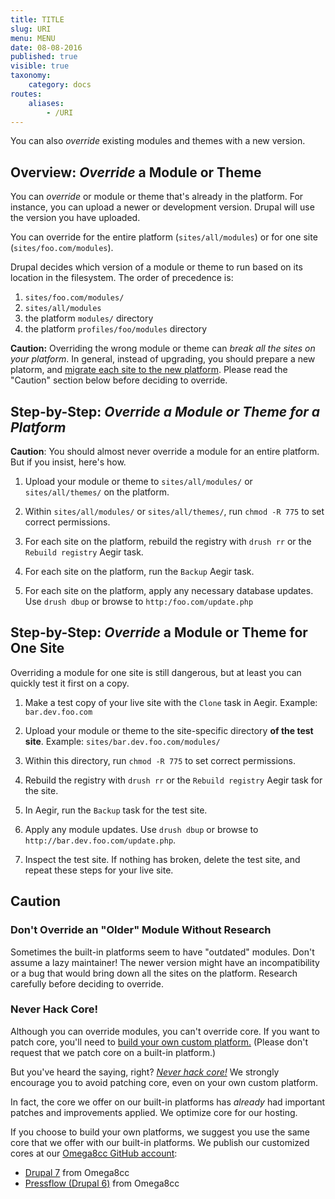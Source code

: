 ```yaml
---
title: TITLE
slug: URI
menu: MENU
date: 08-08-2016
published: true
visible: true
taxonomy:
    category: docs
routes:
    aliases:
        - /URI
---
```

You can also *override*
existing modules and themes with a new version.

Overview: *Override* a Module or Theme
--------------------------------------

You can *override* or module or theme that's already in the platform.
For instance, you can upload a newer or development version. Drupal
will use the version you have uploaded.

You can override for the entire platform (`sites/all/modules`) or for
one site (`sites/foo.com/modules`).

Drupal decides which version of a module or theme to run based on its
location in the filesystem. The order of precedence is:

1.  `sites/foo.com/modules/`
2.  `sites/all/modules`
3.  the platform `modules/` directory
4.  the platform `profiles/foo/modules` directory

**Caution:** Overriding the wrong module or theme can *break all the
sites on your platform*. In general, instead of upgrading, you should
prepare a new platorm, and [migrate each site to the new
platform](migrate-platform).
Please read the "Caution" section below before deciding to override.

Step-by-Step: *Override a Module or Theme for a Platform*
---------------------------------------------------------

**Caution**: You should almost never override a module for an entire
platform.
But if you insist, here's how.

1.  Upload your module or theme to `sites/all/modules/` or
    `sites/all/themes/` on the platform.

1.  Within `sites/all/modules/` or `sites/all/themes/`, run
    `chmod -R 775` to set correct permissions.

1.  For each site on the platform, rebuild the registry with `drush rr`
    or the `Rebuild registry` Aegir task.

1.  For each site on the platform, run the `Backup` Aegir task.

1.  For each site on the platform, apply any necessary database updates.
    Use `drush dbup` or browse to `http:/foo.com/update.php`

Step-by-Step: *Override* a Module or Theme for One Site
-------------------------------------------------------

Overriding a module for one site is still dangerous, but at least you
can quickly test it first on a copy.

1.  Make a test copy of your live site with the `Clone` task in Aegir.
    Example: `bar.dev.foo.com`

1.  Upload your module or theme to the site-specific directory **of the
    test site**. Example: `sites/bar.dev.foo.com/modules/`

1.  Within this directory, run `chmod -R 775` to set
    correct permissions.

1.  Rebuild the registry with `drush rr` or the `Rebuild registry` Aegir
    task for the site.

1.  In Aegir, run the `Backup` task for the test site.

1.  Apply any module updates. Use `drush dbup` or browse to
    `http://bar.dev.foo.com/update.php`.

1.  Inspect the test site. If nothing has broken, delete the test site,
    and repeat these steps for your live site.

Caution
-------

### Don't Override an "Older" Module Without Research

Sometimes the built-in platforms seem to have "outdated" modules.
Don't assume a lazy maintainer! The newer version might have an
incompatibility or a bug that would bring down all the sites on the
platform. Research carefully before deciding to override.

### Never Hack Core!

Although you can override modules, you can't override core. If you
want to patch core, you'll need to
[build your own custom platform.](custom-platform)
(Please don't request that we patch core on a built-in platform.)

But you've heard the saying, right? [*Never hack
core!*](never-hack-core)
We strongly encourage you to avoid patching core, even on your own
custom platform.

In fact, the core we offer on our built-in platforms has *already* had
important patches and improvements applied. We optimize core for our
hosting.

If you choose to build your own platforms, we suggest you use the same
core that we offer with our built-in platforms.
We publish our customized cores at our [Omega8cc GitHub
account](https://github.com/omega8cc/):

-   [Drupal 7](https://github.com/omega8cc/7x/) from Omega8cc
-   [Pressflow (Drupal 6)](https://github.com/omega8cc/pressflow6/) from
    Omega8cc

